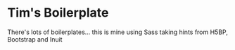 # Tim's Boilerplate

There's lots of boilerplates... this is mine using Sass taking hints from H5BP, Bootstrap and Inuit

